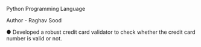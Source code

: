 Python Programming Language

Author - Raghav Sood

● Developed a robust credit card validator to check whether the credit card number is valid or not.

